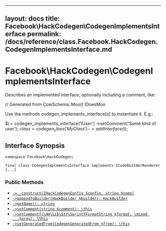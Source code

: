 
***

layout: docs
title: Facebook\\HackCodegen\\CodegenImplementsInterface
permalink: /docs/reference/class.Facebook.HackCodegen.CodegenImplementsInterface.md
---







# Facebook\\HackCodegen\\CodegenImplementsInterface




Describes an implemented interface, optionally including a comment, like:




// Generated from CowSchema::Moo()
IDoesMoo




Use the methods codegen_implements_interface[s] to instantiate it. E.g.:




$i = codegen_implements_interface('IUser')
->setComment('Some kind of user');
$class = codegen_class('MyClass')
->addInterface($i);




## Interface Synopsis




``` Hack
namespace Facebook\HackCodegen;

final class CodegenImplementsInterface implements ICodeBuilderRenderer {...}
```




### Public Methods




* [` ->__construct(IHackCodegenConfig $config, string $name) `](<class.Facebook.HackCodegen.CodegenImplementsInterface.__construct.md>)
* [` ->appendToBuilder(HackBuilder $builder): HackBuilder `](<class.Facebook.HackCodegen.CodegenImplementsInterface.appendToBuilder.md>)
* [` ->getName(): string `](<class.Facebook.HackCodegen.CodegenImplementsInterface.getName.md>)
* [` ->setComment(string $comment): \this `](<class.Facebook.HackCodegen.CodegenImplementsInterface.setComment.md>)
* [` ->setCommentf(\HH\Lib\Str\SprintfFormatString $format, \mixed ...$args): \this `](<class.Facebook.HackCodegen.CodegenImplementsInterface.setCommentf.md>)
* [` ->setGeneratedFrom(CodegenGeneratedFrom $from): \this `](<class.Facebook.HackCodegen.CodegenImplementsInterface.setGeneratedFrom.md>)